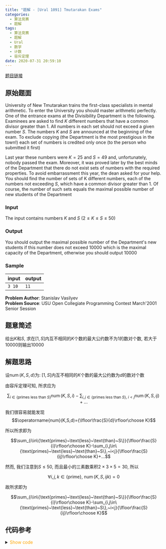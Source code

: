 ```yaml
---
title: "题解 - [Ural 1091] Tmutarakan Exams"
categories:
  - 算法竞赛
  - 题解
tags:
  - 算法竞赛
  - 题解
  - Ural
  - 数学
  - 计数
  - 容斥定理
date: 2020-07-31 20:59:10
---
```


[题目链接](https://vjudge.net/problem/URAL-1091/origin)

<!-- more -->

## 原始题面

University of New Tmutarakan trains the first-class specialists in mental arithmetic. To enter the University you should master arithmetic perfectly. One of the entrance exams at the Divisibility Department is the following. Examinees are asked to find $K$ different numbers that have a common divisor greater than $1$. All numbers in each set should not exceed a given number $S$. The numbers $K$ and $S$ are announced at the beginning of the exam. To exclude copying (the Department is the most prestigious in the town!) each set of numbers is credited only once (to the person who submitted it first)

Last year these numbers were $K=25$ and $S=49$ and, unfortunately, nobody passed the exam. Moreover, it was proved later by the best minds of the Department that there do not exist sets of numbers with the required properties. To avoid embarrassment this year, the dean asked for your help. You should find the number of sets of K different numbers, each of the numbers not exceeding $S$, which have a common divisor greater than $1$. Of course, the number of such sets equals the maximal possible number of new students of the Department

### Input

The input contains numbers $K$ and $S$ ($2 ≤ K ≤ S ≤ 50$)

### Output

You should output the maximal possible number of the Department's new students if this number does not exceed $10000$ which is the maximal capacity of the Department, otherwise you should output $10000$

### Sample

| input  | output |
| ------ | ------ |
| `3 10` | `11`   |

**Problem Author**: Stanislav Vasilyev  
**Problem Source**: USU Open Collegiate Programming Contest March'2001 Senior Session

## 题意简述

给出$K$和$S$, 求在$[1,S]$内互不相同的$K$个数的最大公约数不为$1$的数对个数, 若大于$10000$则输出$10000$

## 解题思路

设$\operatorname{num}(K,S,d)$为: $[1,S]$内互不相同的$K$个数的最大公约数为$d$的数对个数

由容斥定理可知, 所求应为

$$\sum_{i\in\{\text{primes}~\text{less}~\text{than}~S\}}\operatorname{num}(K,S,i)-\sum_{i,j\in\{\text{primes}~\text{less}~\text{than}~S\},~i<j}\operatorname{num}(K,S,ij)+...$$

我们很容易就能发现
$$\operatorname{num}(K,S,d)={\lfloor\frac{S}{d}\rfloor\choose K}$$

所以所求即为

$$\sum_{i\in\{\text{primes}~\text{less}~\text{than}~S\}}{\lfloor\frac{S}{i}\rfloor\choose K}-\sum_{i,j\in\{\text{primes}~\text{less}~\text{than}~S\},~i<j}{\lfloor\frac{S}{ij}\rfloor\choose K}+...$$

然而, 我们注意到$S\leqslant 50$, 而且最小的三素数乘积$2\times 3\times 5=30$, 所以

$$\forall i,j,k\in\{\text{prime}\},~\operatorname{num}(K,S,ijk)=0$$

故所求即为

$$\sum_{i\in\{\text{primes}~\text{less}~\text{than}~S\}}{\lfloor\frac{S}{i}\rfloor\choose K}-\sum_{i,j\in\{\text{primes}~\text{less}~\text{than}~S\},~i<j}{\lfloor\frac{S}{ij}\rfloor\choose K}$$

## 代码参考

<details>
<summary><font color='orange'>Show code</font></summary>

{% icodeweb cpa_cpp title:URAL_1091 URAL/1091/0.cpp %}

</details>
